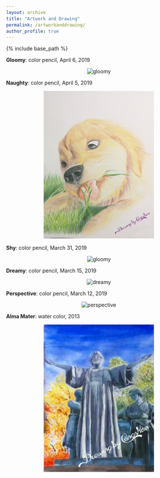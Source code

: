 ```yaml
---
layout: archive
title: "Artwork and Drawing"
permalink: /artworkanddrawing/
author_profile: true
---
```


{% include base_path %}

**Gloomy**: color pencil, April 6, 2019

<center><img src="/images/d_cat_by_CongshanWan_040619.jpg" alt="gloomy" style="width:300px;height:400px;"></center>

**Naughty**: color pencil, April 5, 2019

<center><img src="/images/d_dog_by_CongshanWan_040519.jpg" alt="naughty" style="width:300px;height:400px;"></center>

**Shy**: color pencil, March 31, 2019

<center><img src="/images/d_otter_by_CongshanWan_033119.jpg" alt="gloomy" style="width:300px;height:400px;"></center>

**Dreamy**: color pencil, March 15, 2019

<center><img src="/images/d_koala_by_CongshanWan_031519.jpg" alt="dreamy" style="width:300px;height:400px;"></center>

**Perspective**: color pencil, March 12, 2019

<center><img src="/images/d_puffin_by_CongshanWan_031219.jpg" alt="perspective" style="width:300px;height:400px;"></center>

**Alma Mater**: water color, 2013

<center><img src="/images/d_alma_mater_by_CongshanWan_13.jpg" alt="almamater" style="width:300px;height:400px;"></center>








